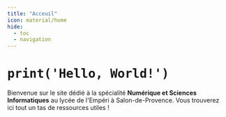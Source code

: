 ```yaml
---
title: "Acceuil"
icon: material/home
hide:
  - toc
  - navigation
---
```


# <tt>print('Hello, World!')</tt>

Bienvenue sur le site dédié à la spécialité **Numérique et Sciences Informatiques** au lycée de l'Empéri à Salon-de-Provence. Vous trouverez ici tout un tas de ressources utiles !